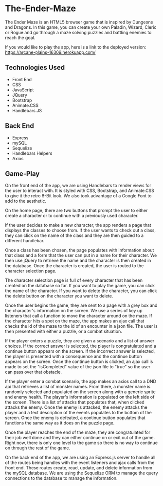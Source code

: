 # The-Ender-Maze

The Ender Maze is an HTML5 browser game that is inspired by Dungeons and Dragons. In this game, you can create your own Paladin, Wizard, Cleric or Rogue and go through a maze solving puzzles and battling enemies to reach the goal.

If you would like to play the app, here is a link to the deployed version: https://arcane-plains-16309.herokuapp.com/

## Technologies Used
* Front End
* CSS
* JavaScript
* JQuery
* Bootstrap
* Animate.CSS
* Handlebars.JS

## Back End
* Express
* mySQL
* Sequelize
* Handlebars Helpers
* Axios

## Game-Play
On the front end of the app, we are using Handlebars to render views for the user to interact with. It is styled with CSS, Bootstrap, and Animate.CSS to give it the retro 8-Bit look. We also took advantage of a Google Font to add to the aesthetic.

On the home page, there are two buttons that prompt the user to either create a character or to continue with a previously used character.

If the user decides to make a new character, the app renders a page that displays the classes to choose from. If the user wants to check out a class, they can click on the name of the class and they are then guided to a different handlebar.

Once a class has been chosen, the page populates with information about that class and a form that the user can put in a name for their character. We then use jQuery to retrieve the name and the character is then created in the database. Once the character is created, the user is routed to the character selection page.

The character selection page is full of every character that has been created on the database so far. If you want to play the game, you can click the name of the character. If you want to delete the character, you can click the delete button on the character you want to delete.

Once the user begins the game, they are sent to a page with a grey box and the character's information on the screen. We use a series of key up listeners that call a function to move the character around on the maze. If the character hits a spot on the maze, the app makes an ajax call that checks the id of the maze to the id of an encounter in a json file. The user is then presented with either a puzzle, or a combat situation.

If the player enters a puzzle, they are given a scenario and a list of answer choices. If the correct answer is selected, the player is congratulated and a continue button appears on the screen. If the incorrect answer is selected, the player is presented with a consequence and the continue button appears on the screen. Once the continue button is clicked, an ajax call is made to set the "isCompleted" value of the json file to "true" so the user can pass over that obstacle.

If the player enter a combat scenario, the app makes an axios call to a DND api that retrieves a list of monster names. From there, a monster name is randomly selected and populated on the screen along with a generic sprite and enemy health. The player's information is populated on the left side of the screen. There is a list of attacks that populates that, when clicked attacks the enemy. Once the enemy is attacked, the enemy attacks the player and a text description of the events populates to the bottom of the screen. Once the enemy is defeated, a continue button populates that functions the same way as it does on the puzzle page.

Once the player reaches the end of the maze, they are congratulated for their job well done and they can either continue on or exit out of the game. Right now, there is only one level to the game so there is no way to continue on through the rest of the game.

On the back end of the app, we are using an Express.js server to handle all of the routes being handles with the event listeners and ajax calls from the front end. These routes create, read, update, and delete information from the mySQL database. We are using the Sequelize ORM to manage the query connections to the database to manage the information.

